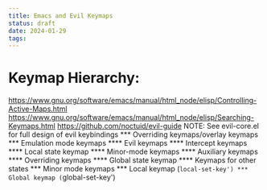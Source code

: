 ```yaml
---
title: Emacs and Evil Keymaps
status: draft
date: 2024-01-29
tags:
---
```


# Keymap Hierarchy:
https://www.gnu.org/software/emacs/manual/html_node/elisp/Controlling-Active-Maps.html
https://www.gnu.org/software/emacs/manual/html_node/elisp/Searching-Keymaps.html
https://github.com/noctuid/evil-guide
NOTE: See evil-core.el for full design of evil keybindings
*** Overriding keymaps/overlay keymaps
*** Emulation mode keymaps
**** Evil keymaps
**** Intercept keymaps
**** Local state keymap
**** Minor-mode keymaps
**** Auxiliary keymaps
**** Overriding keymaps
**** Global state keymap
**** Keymaps for other states
*** Minor mode keymaps
*** Local keymap (`local-set-key')
*** Global keymap (`global-set-key')
